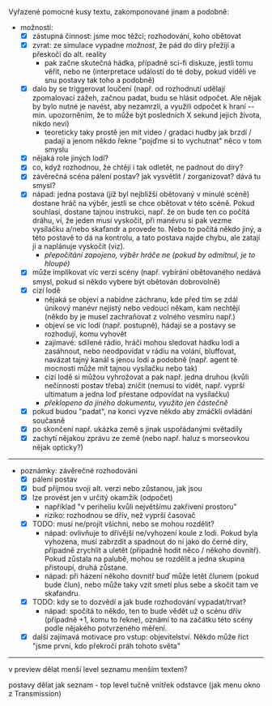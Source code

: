 
Vyřazené pomocné kusy textu, zakomponované jinam a podobně:

- možnosti:
    - [x] zástupná činnost: jsme moc těžcí; rozhodování, koho obětovat
    - [x] zvrat: ze simulace vypadne _možnost_, že pád do díry přežijí a přeskočí do alt. reality
        - pak začne skutečná hádka, případně sci-fi diskuze, jestli tomu věřit, nebo ne (interpretace událostí do té doby, pokud viděli ve snu postavy tak toho a podobně)
    - [x] dalo by se triggerovat loučení (např. od rozhodnutí udělají zpomalovací zážeh, začnou padat, budu se hlásit odpočet. Ale nějak by bylo nutné je navést, aby nezamrzli, a využili odpočet k hraní -- min. upozorněním, že to může být posledních X sekund jejich života, nikdo neví)
        - teoreticky taky prostě jen mít video / gradaci hudby jak brzdí / padají a jenom někdo řekne "pojďme si to vychutnat" něco v tom smyslu
    - [x] nějaká role jiných lodí?
    - [x] co, když rozhodnou, že chtějí i tak odletět, ne padnout do díry?
    - [x] závěrečná scéna pálení postav? jak vysvětlit / zorganizovat? dává tu smysl?
    - [x] nápad: jedna postava (jíž byl nejbližší obětovaný v minulé scéně) dostane hráč na výběr, jestli se chce obětovat v této scéně. Pokud souhlasí, dostane tajnou instrukci, např. že on bude ten co počítá dráhu, ví, že jeden musí vyskočit, při manévru si pak vezme vysílačku a/nebo skafandr a provede to. Nebo to počítá někdo jiný, a této postavě to dá na kontrolu, a tato postava najde chybu, ale zatají ji a naplánuje vyskočit (viz).
        - _přepočítání zapojeno, výběr hráče ne (pokud by odmítnul, je to hloupé)_
    - [x] může implikovat víc verzí scény (např. vybírání obětovaného nedává smysl, pokud si někdo vybere být obětován dobrovolně)
    - [x] cizí lodě
        - nějaká se objeví a nabídne záchranu, kde před tím se zdál únikový manévr nejistý nebo vedoucí někam, kam nechtějí (někdo by je musel zachraňovat z volného vesmíru např.)
        - objeví se víc lodí (např. postupně), hádají se a postavy se rozhodují, komu vyhovět
        - zajímavé: sdílené rádio, hráči mohou sledovat hádku lodí a zasáhnout, nebo neodpovídat v rádiu na volání, bluffovat, navázat tajný kanál s jenou lodí a podobně (např. agent té mocnosti může mít tajnou vysílačku nebo tak)
        - cizí lodě si můžou vyhrožovat a pak např. jedna druhou (kvůli nečinnosti postav třeba) zničit (nemusí to vidět, např. vyprší ultimatum a jedna loď přestane odpovídat na vysílačku)
        - _překlopeno do jiného dokumentu, využito jen částečně_
    - [x] pokud budou "padat", na konci vyzve někdo aby zmáčkli ovládání současně
    - [x] po skončení např. ukázka země s jinak uspořádanými světadíly
    - [x] zachytí nějakou zprávu ze země (nebo např. haluz s morseovkou nějak opticky?)

---

- poznámky: závěrečné rozhodování
    - [x] pálení postav
    - [x] buď přijmou svoji alt. verzi nebo zůstanou, jak jsou
    - [x] lze provést jen v určitý okamžik (odpočet)
        - například "v periheliu kvůli největšímu zakřivení prostoru"
        - riziko: rozhodnou se dřív, než vyprší časovač
    - [x] TODO: musí ne/projít všichni, nebo se mohou rozdělit?
        - nápad: ovlivňuje to dřívější ne/vyhození koule z lodi. Pokud byla vyhozena, musí zabrzdit a spadnout do ní jako do černé díry, případně zrychlit a uletět (případně hodit něco / někoho dovnitř). Pokud zůstala na palubě, mohou se rozdělit a jedna skupina přistoupí, druhá zůstane.
        - nápad: při házení někoho dovnitř buď může letět člunem (pokud bude člun), nebo může taky vzít smetí plus sebe a skočit tam ve skafandru.
    - [x] TODO: kdy se to dozvědí a jak bude rozhodování vypadat/trvat?
        - nápad: spočítá to někdo, ten to bude vědět už o scénu dřív (případně +1, komu to řekne), oznámí to na začátku této scény podle nějakého potvrzeného měření.
    - [x] další zajímavá motivace pro vstup: objevitelství. Někdo může říct "jsme první, kdo překročí práh tohoto světa"

---

v preview dělat menší level seznamu menším textem?

postavy dělat jak seznam - top level tučně vnitřek odstavce (jak menu okno z Transmission)
